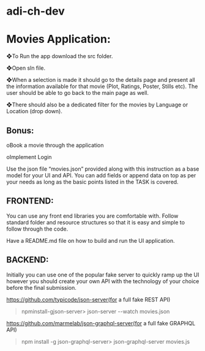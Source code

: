 # adi-ch-dev

# Movies Application: 

❖To Run the app download the src folder. 

❖Open sln file. 

❖When a selection is made it should go to the details page and present all the information available for that movie (Plot, Ratings, Poster, Stills etc). The user should be able to go back to the main page as well.
 
❖There should also be a dedicated filter for the movies by Language or Location (drop down). 

## Bonus:  

oBook a movie through the application 

oImplement Login  

Use the json file “movies.json” provided along with this instruction as a base model for your UI and API. You can add fields or append data on top as per your needs as long as the basic points listed in the TASK is covered. 

## FRONTEND: 

You can use any front end libraries you are comfortable with. Follow standard folder and resource structures so that it is easy and simple to follow through the code. 

Have a README.md file on how to build and run the UI application. 

 

## BACKEND: 

Initially you can use one of the popular fake server to quickly ramp up the UI however you should create your own API with the technology of your choice before the final submission. 

https://github.com/typicode/json-server(for a full fake REST API) 

>npminstall-gjson-server> json-server --watch movies.json 
 
https://github.com/marmelab/json-graphql-server(for a full fake GRAPHQL API) 

> npm install -g json-graphql-server> json-graphql-server movies.js 

